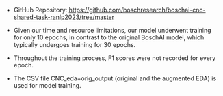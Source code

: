 - GitHub Repository: https://github.com/boschresearch/boschai-cnc-shared-task-ranlp2023/tree/master

- Given our time and resource limitations, our model underwent training for only 10 epochs, in contrast to the original BoschAI model, which typically undergoes training for 30 epochs.

- Throughout the training process, F1 scores were not recorded for every epoch.

- The CSV file CNC_eda+orig_output (original and the augmented EDA) is used for model training.

